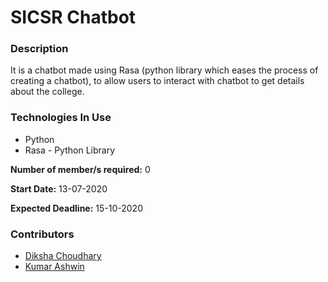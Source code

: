 # **SICSR Chatbot**

### **Description**
It is a chatbot made using Rasa (python library which eases the process of creating a chatbot), to allow users to interact with chatbot to get details about the college.

### **Technologies In Use**
* Python
* Rasa - Python Library
<!-- To add more technologies use the same format! -->

**Number of member/s required:** 0

**Start Date:**  13-07-2020
  
**Expected Deadline:** 15-10-2020
### **Contributors**
* [Diksha Choudhary](github.com/Diksha0510)
* [Kumar Ashwin](github.com/krAshwin)
<!-- To add more contributors use the same format! -->
